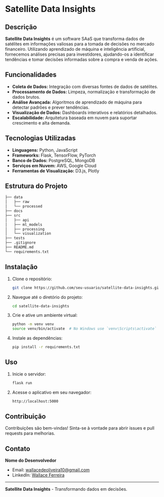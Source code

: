 # Satellite Data Insights

## Descrição
**Satellite Data Insights** é um software SAaS que transforma dados de satélites em informações valiosas para a tomada de decisões no mercado financeiro. Utilizando aprendizado de máquina e inteligência artificial, fornecemos análises precisas para investidores, ajudando-os a identificar tendências e tomar decisões informadas sobre a compra e venda de ações.

## Funcionalidades
- **Coleta de Dados:** Integração com diversas fontes de dados de satélites.
- **Processamento de Dados:** Limpeza, normalização e transformação de dados brutos.
- **Análise Avançada:** Algoritmos de aprendizado de máquina para detectar padrões e prever tendências.
- **Visualização de Dados:** Dashboards interativos e relatórios detalhados.
- **Escalabilidade:** Arquitetura baseada em nuvem para suportar crescimento e alta demanda.

## Tecnologias Utilizadas
- **Linguagens:** Python, JavaScript
- **Frameworks:** Flask, TensorFlow, PyTorch
- **Banco de Dados:** PostgreSQL, MongoDB
- **Serviços em Nuvem:** AWS, Google Cloud
- **Ferramentas de Visualização:** D3.js, Plotly

## Estrutura do Projeto
```markdown
├── data
│   ├── raw
│   └── processed
├── docs
├── src
│   ├── api
│   ├── ml_models
│   ├── processing
│   └── visualization
├── tests
├── .gitignore
├── README.md
└── requirements.txt
```

## Instalação
1. Clone o repositório:
    ```sh
    git clone https://github.com/seu-usuario/satellite-data-insights.git
    ```
2. Navegue até o diretório do projeto:
    ```sh
    cd satellite-data-insights
    ```
3. Crie e ative um ambiente virtual:
    ```sh
    python -m venv venv
    source venv/bin/activate  # No Windows use `venv\Scripts\activate`
    ```
4. Instale as dependências:
    ```sh
    pip install -r requirements.txt
    ```

## Uso
1. Inicie o servidor:
    ```sh
    flask run
    ```
2. Acesse o aplicativo em seu navegador:
    ```sh
    http://localhost:5000
    ```

## Contribuição
Contribuições são bem-vindas! Sinta-se à vontade para abrir issues e pull requests para melhorias.

## Contato
**Nome do Desenvolvedor**
- Email: wallacedeoliveira10@gmail.com
- LinkedIn: [Wallace Ferreira](https://www.linkedin.com/in/itsmewall)

---

**Satellite Data Insights** - Transformando dados em decisões.